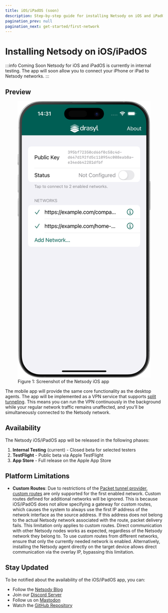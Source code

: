 ```yaml
---
title: iOS/iPadOS (soon)
description: Step-by-step guide for installing Netsody on iOS and iPadOS devices.
pagination_prev: null
pagination_next: get-started/first-network
---
```


# Installing Netsody on iOS/iPadOS

:::info Coming Soon
Netsody for iOS and iPadOS is currently in internal testing. The app will soon allow you to connect your iPhone or iPad to Netsody networks.
:::

## Preview

<figure style={{ textAlign: 'center' }}>
  <img
    src="/img/ios-app-preview.png"
    alt="Netsody iOS App Preview"
    style={{
      maxWidth: '300px',
      width: '100%',
    }}
  />
  <figcaption style={{ textAlign: 'center', color: '#666' }}>
    Figure 1: Screenshot of the Netsody iOS app
  </figcaption>
</figure>

The mobile app will provide the same core functionality as the desktop agents. The app will be implemented as a VPN service that supports [split tunneling](https://en.wikipedia.org/wiki/Split_tunneling). This means you can run the VPN continuously in the background while your regular network traffic remains unaffected, and you'll be simultaneously connected to the Netsody network.

## Availability

The Netsody iOS/iPadOS app will be released in the following phases:

1. **Internal Testing** (current) - Closed beta for selected testers
2. **TestFlight** - Public beta via Apple TestFlight
3. **App Store** - Full release on the Apple App Store

## Platform Limitations

- **Custom Routes**: Due to restrictions of the [Packet tunnel provider](https://developer.apple.com/documentation/networkextension/packet-tunnel-provider), [custom routes](../../concepts/routes.md) are only supported for the first enabled network. 
Custom routes defined for additional networks will be ignored. This is because iOS/iPadOS does not allow specifying a gateway for custom routes, which causes the system to always use the first IP address of the network interface as the source address. If this address does not belong to the actual Netsody network associated with the route, packet delivery fails. This limitation only applies to custom routes. Direct communication with other Netsody nodes works as expected, regardless of the Netsody network they belong to. To use custom routes from different networks, ensure that only the currently needed network is enabled. Alternatively, installing the Netsody agent directly on the target device allows direct communication via the overlay IP, bypassing this limitation.

## Stay Updated

To be notified about the availability of the iOS/iPadOS app, you can:

- Follow the [Netsody Blog](https://netsody.io/blog)
- Join our [Discord Server](https://netsody.io/discord)
- Follow us on [Mastodon](https://mastodon.world/@netsody)
- Watch the [GitHub Repository](https://github.com/netsody/netsody)